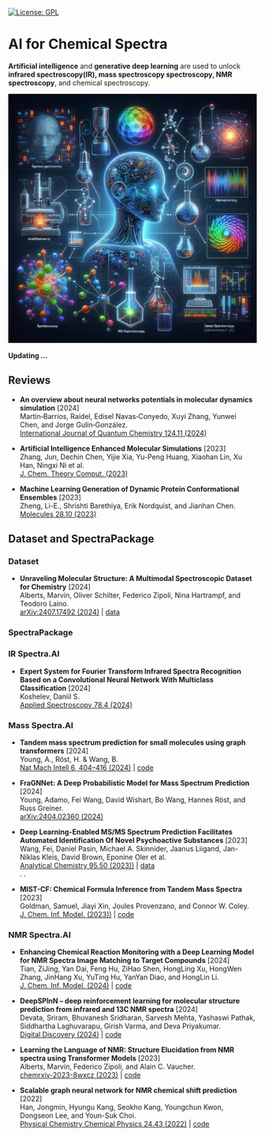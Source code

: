 [![License: GPL](https://img.shields.io/badge/License-GPL-yellow)](https://github.com/AspirinCode/awesome-ChemicalSpectraAI)


# AI for Chemical Spectra


**Artificial intelligence** and **generative deep learning** are used to unlock **infrared spectroscopy(IR), mass spectroscopy spectroscopy, NMR spectroscopy**, and chemical spectroscopy.

![AI for Chemical Spectra](https://github.com/AspirinCode/awesome-ChemicalSpectraAI/blob/main/figure/ai4chemical_spectra.png)


**Updating ...**  


## Reviews




* **An overview about neural networks potentials in molecular dynamics simulation** [2024]   
 Martin‐Barrios, Raidel, Edisel Navas‐Conyedo, Xuyi Zhang, Yunwei Chen, and Jorge Gulín‐González.   
  [International Journal of Quantum Chemistry 124.11 (2024)](https://doi.org/10.1002/qua.27389)  

* **Artificial Intelligence Enhanced Molecular Simulations** [2023]   
 Zhang, Jun, Dechin Chen, Yijie Xia, Yu-Peng Huang, Xiaohan Lin, Xu Han, Ningxi Ni et al.   
  [J. Chem. Theory Comput. (2023)](https://doi.org/10.1021/acs.jctc.3c00214)  

* **Machine Learning Generation of Dynamic Protein Conformational Ensembles** [2023]   
 Zheng, Li-E., Shrishti Barethiya, Erik Nordquist, and Jianhan Chen.   
  [Molecules 28.10 (2023)](https://doi.org/10.3390/molecules28104047)  




## Dataset and SpectraPackage

### Dataset

* **Unraveling Molecular Structure: A Multimodal Spectroscopic Dataset for Chemistry** [2024]  
Alberts, Marvin, Oliver Schilter, Federico Zipoli, Nina Hartrampf, and Teodoro Laino.   
[arXiv:2407.17492 (2024)](https://arxiv.org/abs/2407.17492) | [data](https://zenodo.org/records/11611178)




### SpectraPackage






### IR Spectra.AI




* **Expert System for Fourier Transform Infrared Spectra Recognition Based on a Convolutional Neural Network With Multiclass Classification** [2024]  
Koshelev, Daniil S.   
[Applied Spectroscopy 78.4 (2024)](https://doi.org/10.1177/00037028241226732)  





### Mass Spectra.AI



* **Tandem mass spectrum prediction for small molecules using graph transformers** [2024]  
Young, A., Röst, H. & Wang, B.   
[Nat Mach Intell 6, 404–416 (2024)](https://doi.org/10.1038/s42256-024-00816-8) | [code](https://github.com/Roestlab/massformer)  

* **FraGNNet: A Deep Probabilistic Model for Mass Spectrum Prediction** [2024]  
Young, Adamo, Fei Wang, David Wishart, Bo Wang, Hannes Röst, and Russ Greiner.   
[arXiv:2404.02360 (2024)](https://arxiv.org/abs/2404.02360)  

* **Deep Learning-Enabled MS/MS Spectrum Prediction Facilitates Automated Identification Of Novel Psychoactive Substances** [2023]  
Wang, Fei, Daniel Pasin, Michael A. Skinnider, Jaanus Liigand, Jan-Niklas Kleis, David Brown, Eponine Oler et al.   
[Analytical Chemistry 95.50 (2023))](https://doi.org/10.1021/acs.analchem.3c02413) | [data]( https://nps-ms.ca)    
 . . 
* **MIST-CF: Chemical Formula Inference from Tandem Mass Spectra** [2023]  
Goldman, Samuel, Jiayi Xin, Joules Provenzano, and Connor W. Coley.   
[J. Chem. Inf. Model. (2023))](https://doi.org/10.1021/acs.jcim.3c01082) | [code](https://github.com/samgoldman97/mist-cf)    





### NMR Spectra.AI



* **Enhancing Chemical Reaction Monitoring with a Deep Learning Model for NMR Spectra Image Matching to Target Compounds** [2024]  
Tian, ZiJing, Yan Dai, Feng Hu, ZiHao Shen, HongLing Xu, HongWen Zhang, JinHang Xu, YuTing Hu, YanYan Diao, and HongLin Li.   
[J. Chem. Inf. Model. (2024)](https://doi.org/10.1021/acs.jcim.4c00522) | [code](https://github.com/72J72J/MatCS)  

* **DeepSPInN – deep reinforcement learning for molecular structure prediction from infrared and 13C NMR spectra** [2024]  
Devata, Sriram, Bhuvanesh Sridharan, Sarvesh Mehta, Yashaswi Pathak, Siddhartha Laghuvarapu, Girish Varma, and Deva Priyakumar.   
[Digital Discovery (2024)](https://doi.org/10.1039/D4DD00008K) | [code](https://github.com/devalab/DeepSPInN)  

* **Learning the Language of NMR: Structure Elucidation from NMR spectra using Transformer Models** [2023]  
Alberts, Marvin, Federico Zipoli, and Alain C. Vaucher.   
[chemrxiv-2023-8wxcz (2023)](https://doi.org/10.26434/chemrxiv-2023-8wxcz) | [code](https://github.com/rxn4chemistry/nmr-to-structure)  

* **Scalable graph neural network for NMR chemical shift prediction** [2022]  
Han, Jongmin, Hyungu Kang, Seokho Kang, Youngchun Kwon, Dongseon Lee, and Youn-Suk Choi.   
[Physical Chemistry Chemical Physics 24.43 (2022)](https://doi.org/10.1039/D2CP04542G) | [code](https://github.com/hjm9702/nmr_sgnn)  












